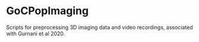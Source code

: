 # GoCPopImaging
Scripts for preprocessing 3D imaging data and video recordings, associated with Gurnani et al 2020.
